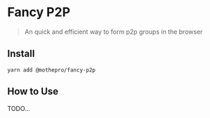 # Fancy P2P

> An quick and efficient way to form p2p groups in the browser

## Install

`yarn add @mothepro/fancy-p2p`

## How to Use

TODO...
